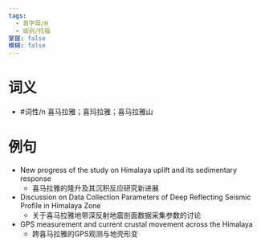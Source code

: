 ```yaml
---
tags:
  - 首字母/H
  - 级别/托福
掌握: false
模糊: false
---
```

# 词义
- #词性/n  喜马拉雅；喜玛拉雅；喜马拉雅山
# 例句
- New progress of the study on Himalaya uplift and its sedimentary response
	- 喜马拉雅的隆升及其沉积反应研究新进展
- Discussion on Data Collection Parameters of Deep Reflecting Seismic Profile in Himalaya Zone
	- 关于喜马拉雅地带深反射地震剖面数据采集参数的讨论
- GPS measurement and current crustal movement across the Himalaya
	- 跨喜马拉雅的GPS观测与地壳形变
